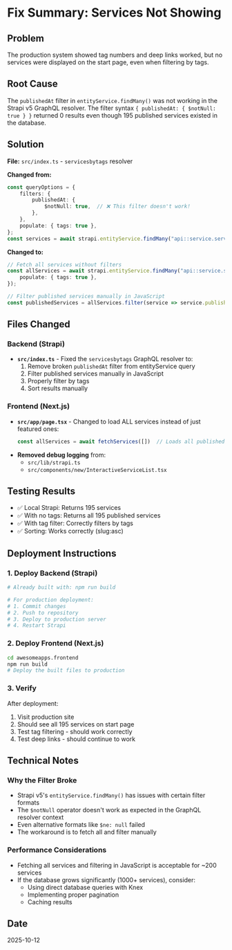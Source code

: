 # Fix Summary: Services Not Showing

## Problem
The production system showed tag numbers and deep links worked, but no services were displayed on the start page, even when filtering by tags.

## Root Cause
The `publishedAt` filter in `entityService.findMany()` was not working in the Strapi v5 GraphQL resolver. The filter syntax `{ publishedAt: { $notNull: true } }` returned 0 results even though 195 published services existed in the database.

## Solution
**File:** `src/index.ts` - `servicesbytags` resolver

**Changed from:**
```typescript
const queryOptions = {
    filters: {
        publishedAt: {
            $notNull: true,  // ❌ This filter doesn't work!
        },
    },
    populate: { tags: true },
};
const services = await strapi.entityService.findMany("api::service.service", queryOptions);
```

**Changed to:**
```typescript
// Fetch all services without filters
const allServices = await strapi.entityService.findMany("api::service.service", {
    populate: { tags: true },
});

// Filter published services manually in JavaScript
const publishedServices = allServices.filter(service => service.publishedAt !== null);
```

## Files Changed

### Backend (Strapi)
- **`src/index.ts`** - Fixed the `servicesbytags` GraphQL resolver to:
  1. Remove broken `publishedAt` filter from entityService query
  2. Filter published services manually in JavaScript
  3. Properly filter by tags
  4. Sort results manually

### Frontend (Next.js)
- **`src/app/page.tsx`** - Changed to load ALL services instead of just featured ones:
  ```typescript
  const allServices = await fetchServices([])  // Loads all published services
  ```
- **Removed debug logging** from:
  - `src/lib/strapi.ts`
  - `src/components/new/InteractiveServiceList.tsx`

## Testing Results
- ✅ Local Strapi: Returns 195 services
- ✅ With no tags: Returns all 195 published services
- ✅ With tag filter: Correctly filters by tags
- ✅ Sorting: Works correctly (slug:asc)

## Deployment Instructions

### 1. Deploy Backend (Strapi)
```bash
# Already built with: npm run build

# For production deployment:
# 1. Commit changes
# 2. Push to repository
# 3. Deploy to production server
# 4. Restart Strapi
```

### 2. Deploy Frontend (Next.js)
```bash
cd awesomeapps.frontend
npm run build
# Deploy the built files to production
```

### 3. Verify
After deployment:
1. Visit production site
2. Should see all 195 services on start page
3. Test tag filtering - should work correctly
4. Test deep links - should continue to work

## Technical Notes

### Why the Filter Broke
- Strapi v5's `entityService.findMany()` has issues with certain filter formats
- The `$notNull` operator doesn't work as expected in the GraphQL resolver context
- Even alternative formats like `$ne: null` failed
- The workaround is to fetch all and filter manually

### Performance Considerations
- Fetching all services and filtering in JavaScript is acceptable for ~200 services
- If the database grows significantly (1000+ services), consider:
  - Using direct database queries with Knex
  - Implementing proper pagination
  - Caching results

## Date
2025-10-12

